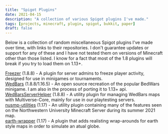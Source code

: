 ```yaml
---
title: "Spigot Plugins"
date: 2021-04-15
description: "A collection of various Spigot plugins I've made."
tags: [projects, minecraft, plugin, spigot, bukkit, paper]
draft: false
---
```

Below is a collection of random miscellaneous Spigot plugins I've made over time, with links to their repositories. I don't guarantee updates or support for any of these and I have not tested them on versions of Minecraft other than those listed. I know for a fact that most  of the 1.8 plugins will break if you try to load them on 1.13+.

[Freezer](https://github.com/jackburkhardt/Freezer) (1.8.8) - A plugin for server admins to freeze player activity, designed for use in minigames or tournaments.
\
[WedBars](https://github.com/dilanx/WedBars) (1.8.8/1.16.5) - An open source recreation of the popular BedWars minigame. I am also in the process of porting it to 1.13+ api.
\
[WedBarsServerHelper](https://github.com/jackburkhardt/WedBarsServerHelper) (1.8.8) - A utility plugin for managing WedBars maps with Multiverse-Core, mainly for use in our playtesting servers.
\
[nusmp-utilities](https://github.com/jackburkhardt/nusmp-utilities) (1.17) - An utility plugin containing many of the features seen on the Northwestern University Minecraft Server during its summer 2021 map.
\
[earth-wrapper](https://github.com/jackburkhardt/earth-wrapper) (1.17) - A plugin that adds realisting wrap-arounds for earth style maps in order to simulate an atual globe.